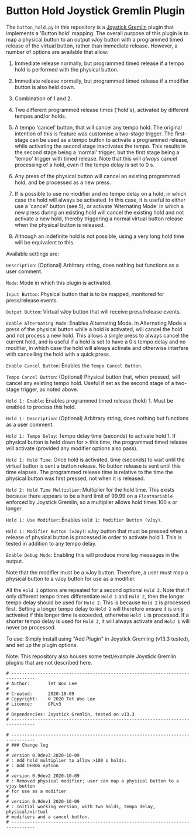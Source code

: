# Button Hold Joystick Gremlin Plugin

The `button_hold.py` in this repository is a [Joystick Gremlin](https://github.com/WhiteMagic/JoystickGremlin)
plugin that implements a 'Button hold' mapping. The overall purpose of this 
plugin is to map a physical button to an output vJoy button with a programmed 
timed release of the virtual button, rather than immediate release. However,
a number of options are available that allow:

1) Immediate release normally, but programmed timed release if a tempo hold is
performed with the physical button.

2) Immediate release normally, but programmed timed release if a modifier 
button is also held down.

3) Combination of 1 and 2.

4) Two different programmed release times ('hold's), activated by different
tempos and/or holds.

5) A tempo 'cancel' button, that will cancel any tempo hold. The original 
intention of this is feature was customise a two-stage trigger. The first-stage
can be used as a tempo button to activate a programmed release, while activating
the second stage inactivates the tempo. This results in the second stage being
a 'normal' trigger, but the first stage being a 'tempo' trigger with timed
release. Note that this will *always* cancel processing of a hold, even if
the tempo delay is set to 0 s.

6) Any press of the physical button will cancel an existing programmed hold, 
and be processed as a new press.

7) If is possible to use no modifier and no tempo delay on a hold, in which
case the hold will always be activated. In this case, it is useful to either use
a 'cancel' button (see 5), or activate 'Alternating Mode' in which a new press
during an existing hold will cancel the existing hold and not activate a new 
hold, thereby triggering a normal virtual button release when the physical
button is released.

8) Although an indefinite hold is not possible, using a very long hold time will
be equivalent to this.

Available settings are:

`Description`: (Optional) Arbitrary string, does nothing but functions as a user
comment.

`Mode`: Mode in which this plugin is activated.

`Input Button`: Physical button that is to be mapped, monitored for press/release
events.

`Output Button`: Virtual vJoy button that will receive press/release events.

`Enable Alternating Mode`: Enables Alternating Mode. In Alternating Mode a
press of the physical button while a hold is activated, will cancel the hold
and not process a new hold. This allows a single press to always cancel the
current hold, and is useful if a hold is set to have a 0 s tempo delay and
no modifier, in which case the hold will always activate and otherwise interfere
with cancelling the hold with a quick press.

`Enable Cancel Button`: Enables the `Tempo Cancel Button`.

`Tempo Cancel Button`: (Optional) Physical button that, when pressed, will cancel 
any existing tempo hold. Useful if set as the second stage of a two-stage trigger,
as noted above.

`Hold 1: Enable`: Enables programmed timed release (hold) 1. Must be enabled to 
process this hold.

`Hold 1: Description`: (Optional) Arbitrary string, does nothing but functions as 
a user comment.

`Hold 1: Tempo Delay`: Tempo delay time (seconds) to activate hold 1. If physical 
button is held down for > this time, the programmed timed release will activate
(provided any modifier options also pass).

`Hold 1: Hold Time`: Once hold is activated, time (seconds) to wait until the 
virtual button is sent a button release. No button release is sent until this
time elapses. The programmed release time is relative to the time the physical
button was first pressed, not when it is released.

`Hold 2: Hold Time Multiplier`: Multiplier for the hold time. This exists because
there appears to be a hard limit of 99.99 on a `FloatVariable` enforced by
Joystick Gremlin, so a multiplier allows hold times 100 s or longer.

`Hold 1: Use Modifier`: Enables `Hold 1: Modifier Button (vJoy)`.

`Hold 1: Modifier Button (vJoy)`: vJoy button that must be pressed when a
release of physical button is processed in order to activate hold 1. This is
tested in addition to any tempo delay.

`Enable Debug Mode`: Enabling this will produce more log messages in the output.

Note that the modifier must be a vJoy button. Therefore, a user must map a
physical button to a vJoy button for use as a modifier.

All the `Hold 1` options are repeated for a second optional `Hold 2`. Note that
if only different tempo times differentiate `Hold 1` and `Hold 2`, then the longer
tempo delay should be used for `Hold 2`. This is because `Hold 2` is processed
first. Setting a longer tempo delay to `Hold 2` will therefore ensure it is only
activated if this longer time is exceeded, otherwise `Hold 1` is processed. If
a shorter tempo delay is used for `Hold 2`, it will always activate and `Hold 1`
will never be processed.

To use: Simply install using "Add Plugin" in Joystick Gremling (v13.3 tested), 
and set up the plugin options.

Note: This repository also houses some test/example Joystick Gremlin plugins that
are not described here.

```
# -------------------------------------------------------------------------------
# Author:       Tet Woo Lee
#
# Created:      2020-10-09
# Copyright:    © 2020 Tet Woo Lee
# Licence:      GPLv3
#
# Dependencies: Joystick Gremlin, tested on v13.3
# -------------------------------------------------------------------------------

# -------------------------------------------------------------------------------
# ### Change log
#
# version 0.9dev3 2020-10-09
# : Add hold multiplier to allow >100 s holds.
# : Add DEBUG option
#
# version 0.9dev2 2020-10-09
# : Removed physical modifier; user can map a physical button to a vjoy button
# for use as a modifier
#
# version 0.9dev1 2020-10-09
# : Initial working version, with two holds, tempo delay, physical/virtual 
# modifiers and a cancel button.
# -------------------------------------------------------------------------------
```